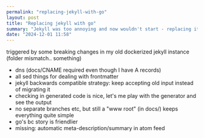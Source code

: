 ```yaml
---
permalink: "replacing-jekyll-with-go"
layout: post
title: "Replacing jekyll with go"
summary: "Jekyll was too annoying and now wouldn't start - replacing it all with Go and a couple of libraries took a couple of hours"
date: "2024-12-01 11:58"
---
```


triggered by some breaking changes in my old dockerized jekyll instance (folder mismatch.. something)

- dns (docs/CNAME required even though I have A records)
- all sed things for dealing with frontmatter
- jekyll backwards compatible strategy: keep accepting old input instead of migrating it
- checking in generated code is nice, let's me play with the generator and see the output
- no separate branches etc, but still a "www root" (in docs/) keeps everything quite simple
- go's bc story is friendlier
- missing: automatic meta-description/summary in atom feed
